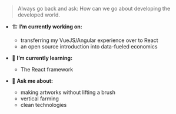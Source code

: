> Always go back and ask: How can we go about developing the developed world.

- 🏗 **I’m currently working on:**
  - transferring my VueJS/Angular experience over to React
  - an open source introduction into data-fueled economics

- 🌱 **I’m currently learning:**
  - The React framework

- 💬 **Ask me about:**
  - making artworks without lifting a brush
  - vertical farming
  - clean technologies
